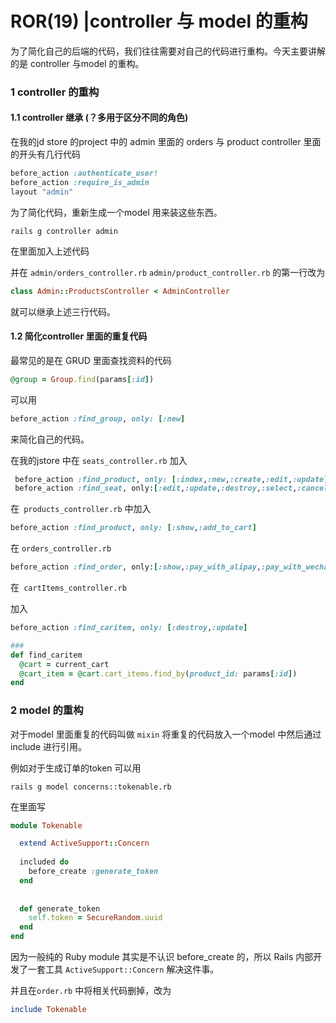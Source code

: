 # ROR(19) |controller  与  model 的重构

为了简化自己的后端的代码，我们往往需要对自己的代码进行重构。今天主要讲解的是 controller 与model 的重构。

### 1 controller 的重构

#### 1.1 controller 继承 (？多用于区分不同的角色)

在我的jd store 的project 中的 admin 里面的 orders 与 product controller 里面的开头有几行代码

```ruby
before_action :authenticate_user!
before_action :require_is_admin
layout "admin"
```

为了简化代码，重新生成一个model 用来装这些东西。

```shell
rails g controller admin
```

在里面加入上述代码

并在 `admin/orders_controller.rb` `admin/product_controller.rb` 的第一行改为

```ruby
class Admin::ProductsController < AdminController
```

就可以继承上述三行代码。

#### 1.2 简化controller 里面的重复代码

最常见的是在 GRUD 里面查找资料的代码 

```ruby
@group = Group.find(params[:id])
```

可以用

```ruby
before_action :find_group, only: [:new]
```

来简化自己的代码。

在我的jstore 中在 `seats_controller.rb` 加入

```ruby
 before_action :find_product, only: [:index,:new,:create,:edit,:update]
 before_action :find_seat, only:[:edit,:update,:destroy,:select,:cancel]
```

在` products_controller.rb` 中加入

```ruby
before_action :find_product, only: [:show,:add_to_cart]
```

在 `orders_controller.rb`

```ruby
before_action :find_order, only:[:show,:pay_with_alipay,:pay_with_wechat,:apply_to_cancel]
```

在` cartItems_controller.rb`

加入

```ruby
before_action :find_caritem, only: [:destroy,:update]

###
def find_caritem
  @cart = current_cart
  @cart_item = @cart.cart_items.find_by(product_id: params[:id])
end

```

### 2 model 的重构

对于model 里面重复的代码叫做 `mixin` 将重复的代码放入一个model 中然后通过include 进行引用。

例如对于生成订单的token 可以用

```shell
rails g model concerns::tokenable.rb
```

在里面写

```ruby
module Tokenable

  extend ActiveSupport::Concern
  
  included do 
    before_create :generate_token 
  end
  
  
  def generate_token
    self.token = SecureRandom.uuid
  end
end
```

因为一般纯的 Ruby module 其实是不认识 before_create 的，所以 Rails 内部开发了一套工具 `ActiveSupport::Concern` 解决这件事。

并且在`order.rb` 中将相关代码删掉，改为

```ruby
include Tokenable
```